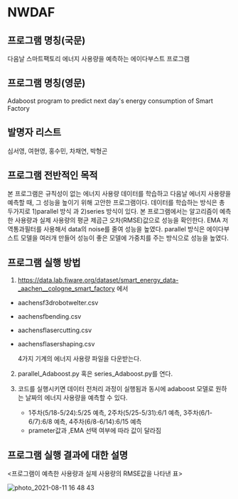 # NWDAF
## 프로그램 명칭(국문)
다음날 스마트팩토리 에너지 사용량을 예측하는 에이다부스트 프로그램

## 프로그램 명칭(영문)
Adaboost program to predict next day's energy consumption of Smart Factory

## 발명자 리스트
심서영, 여현영, 홍수민, 차채연, 박형곤

## 프로그램 전반적인 목적
본 프로그램은 규칙성이 없는 에너지 사용량 데이터를 학습하고 다음날 에너지 사용량을 예측할 때, 그 성능을 높이기 위해 고안한 프로그램이다. 데이터를 학습하는 방식은 총 두가지로 1)parallel 방식 과 2)series 방식이 있다. 본 프로그램에서는 알고리즘이 예측한 사용량과 실제 사용량의 평균 제곱근 오차(RMSE)값으로 성능을 확인한다. EMA 저역통과필터를 사용해서 data의 noise를 줄여 성능을 높였다. parallel 방식은 에이다부스트 모델을 여러개 만들어 성능이 좋은 모델에 가중치를 주는 방식으로 성능을 높였다.

## 프로그램 실행 방법
1. https://data.lab.fiware.org/dataset/smart_energy_data-_aachen__cologne_smart_factory 에서

- aachensf3drobotwelter.csv
- aachensfbending.csv
- aachensflasercutting.csv
- aachensflasershaping.csv

    4가지 기계의 에너지 사용량 파일을 다운받는다.

2. parallel_Adaboost.py 혹은 series_Adaboost.py를 연다.

3. 코드를 실행시키면 데이터 전처리 과정이 실행됨과 동시에 adaboost 모델로 원하는 날짜의 에너지 사용량을 예측할 수 있다.

    - 1주차(5/18-5/24):5/25 예측, 2주차(5/25-5/31):6/1 예측, 3주차(6/1-6/7):6/8 예측, 4주차(6/8-6/14):6/15 예측
    - prameter값과 ,EMA 선택 여부에 따라 값이 달라짐



## 프로그램 실행 결과에 대한 설명

<프로그램이 예측한 사용량과 실제 사용량의 RMSE값을 나타낸 표>

![photo_2021-08-11 16 48 43](https://user-images.githubusercontent.com/87114999/129167496-d14ccb58-f277-41f2-bab7-a3adea12ca2b.jpeg)


